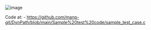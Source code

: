 ![image](https://user-images.githubusercontent.com/82860513/192842799-d96282e3-1838-4d76-8125-651643cd2c08.png)


Code at: - https://github.com/manp-git/DynPath/blob/main/Sample%20test%20code/sample_test_case.c
